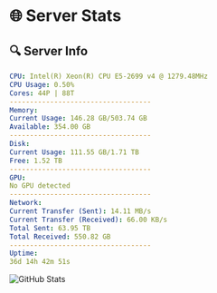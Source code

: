 # 🌐 Server Stats
## 🔍 Server Info
```yaml
CPU: Intel(R) Xeon(R) CPU E5-2699 v4 @ 1279.48MHz
CPU Usage: 0.50%
Cores: 44P | 88T
-----------------------------------
Memory:
Current Usage: 146.28 GB/503.74 GB
Available: 354.00 GB
-----------------------------------
Disk:
Current Usage: 111.55 GB/1.71 TB
Free: 1.52 TB
-----------------------------------
GPU:
No GPU detected
-----------------------------------
Network:
Current Transfer (Sent): 14.11 MB/s
Current Transfer (Received): 66.00 KB/s
Total Sent: 63.95 TB
Total Received: 550.82 GB
-----------------------------------
Uptime:
36d 14h 42m 51s
```
![GitHub Stats](https://img.shields.io/badge/Updated-2025-04-13_12:05:40-blue)